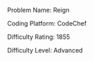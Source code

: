 Problem Name: Reign

Coding Platform: CodeChef

Difficulty Rating: 1855

Difficulty Level: Advanced
